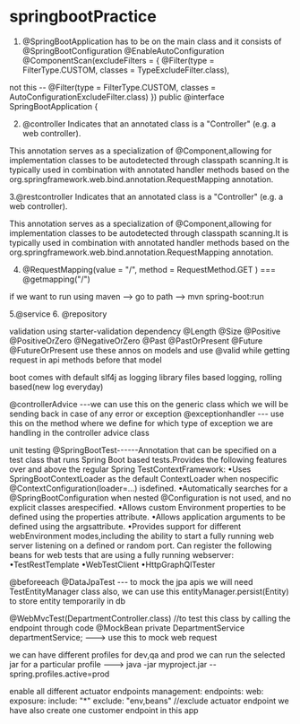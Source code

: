 # springbootPractice
1. @SpringBootApplication
has to be on the main class and it consists of  @SpringBootConfiguration
@EnableAutoConfiguration
@ComponentScan(excludeFilters = { @Filter(type = FilterType.CUSTOM, classes = TypeExcludeFilter.class),

not this -- @Filter(type = FilterType.CUSTOM, classes = AutoConfigurationExcludeFilter.class) })
public @interface SpringBootApplication {

2. @controller
Indicates that an annotated class is a "Controller" (e.g. a web controller). 

This annotation serves as a specialization of @Component,allowing for implementation classes to be autodetected through classpath scanning.It is typically used in combination with annotated handler methods based on the org.springframework.web.bind.annotation.RequestMapping annotation.

3.@restcontroller
Indicates that an annotated class is a "Controller" (e.g. a web controller). 

This annotation serves as a specialization of @Component,allowing for implementation classes to be autodetected through classpath scanning.It is typically used in combination with annotated handler methods based on the org.springframework.web.bind.annotation.RequestMapping annotation.


4. @RequestMapping(value = "/", method = RequestMethod.GET )   ===  @getmapping("/")

if we want to run using maven --> go to path --> mvn spring-boot:run

5.@service
6. @repository

validation using starter-validation dependency
@Length
	@Size
	@Positive
	@PositiveOrZero
	@NegativeOrZero
	@Past
	@PastOrPresent
	@Future
	@FutureOrPresent   use these annos on models and use @valid while getting request in api methods before that model
	
boot comes with default slf4j as logging library
files based logging, rolling based(new log everyday)

@controllerAdvice ---we can use this on the generic class which we will be sending back in case of any error or exception 
@exceptionhandler  --- use this on the method where we define for which type of exception we are handling in the controller advice class

unit testing
@SpringBootTest------Annotation that can be specified on a test class that runs Spring Boot based tests.Provides the following features over and above the regular Spring TestContextFramework: •Uses SpringBootContextLoader as the default ContextLoader when nospecific @ContextConfiguration(loader=...) isdefined.
•Automatically searches for a @SpringBootConfiguration when nested @Configuration is not used, and no explicit classes arespecified.
•Allows custom Environment properties to be defined using the properties attribute.
•Allows application arguments to be defined using the argsattribute.
•Provides support for different webEnvironment modes,including the ability to start a fully running web server listening on a defined or random port.
Can register the following beans for web tests that are using a fully running webserver: 
•TestRestTemplate
•WebTestClient
•HttpGraphQlTester

@beforeeach
@DataJpaTest --- to mock the jpa apis
we will need TestEntityManager class also, we can use this entityManager.persist(Entity) to store entity temporarily in db

@WebMvcTest(DepartmentController.class)                              //to test this class by calling the endpoint through code
@MockBean
	private DepartmentService departmentService;   ---> use this to mock web request
	
	
we can have different profiles for dev,qa and prod
we can run the selected jar for a particular profile ---> java -jar myproject.jar --spring.profiles.active=prod

enable all different actuator endpoints
management:
  endpoints:
    web:
      exposure:
        include: "*"
		exclude: "env,beans"              //exclude actuator endpoint
we have also create one customer endpoint in this app

